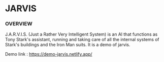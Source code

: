 # JARVIS

### OVERVIEW
J.A.R.V.I.S. (Just a Rather Very Intelligent System) is an AI that functions as Tony Stark's assistant, running and taking care of all the internal systems of Stark's buildings and the Iron Man suits.
It is a demo of jarvis.

Demo link : https://demo-jarvis.netlify.app/
